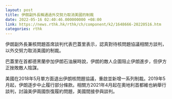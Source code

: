 ```yaml
---
layout: post
title: 伊朗副外長稱通過外交努力取消美國的制裁
date: 2022-05-16 02:40:46.000000000 +08:00
link: https://news.rthk.hk/rthk/ch/component/k2/1648666-20220516.htm
categories: rthk
---
```


伊朗副外長兼核問題首席談判代表巴蓋里表示，認真對待核問題協議相關方談判，以外交努力取消美國的制裁。

巴蓋里在首都德黑蘭參加伊朗石油展時說，伊朗的敵人企圖阻止伊朗進步，但伊方正挫敗敵人陰謀。

美國在2018年5月單方面退出伊朗核問題協議，重啟並新增一系列制裁。2019年5月起，伊朗逐步中止履行部分條款。相關方2021年4月起在奧地利首都維也納舉行談判，討論美伊兩國恢復履約問題，美國間接參與談判。

